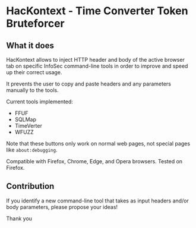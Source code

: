 # HacKontext - Time Converter Token Bruteforcer

## What it does

HacKontext allows to inject HTTP header and body of the active browser tab on specific InfoSec command-line tools in order to improve and speed up their correct usage.

It prevents the user to copy and paste headers and any parameters manually to the tools.

Current tools implemented:
* FFUF
* SQLMap
* TimeVerter
* WFUZZ

Note that these buttons only work on normal web pages, not special pages like `about:debugging`.

Compatible with Firefox, Chrome, Edge, and Opera browsers. Tested on Firefox.

## Contribution

If you identify a new command-line tool that takes as input headers and/or body parameters, please propose your ideas!

Thank you
